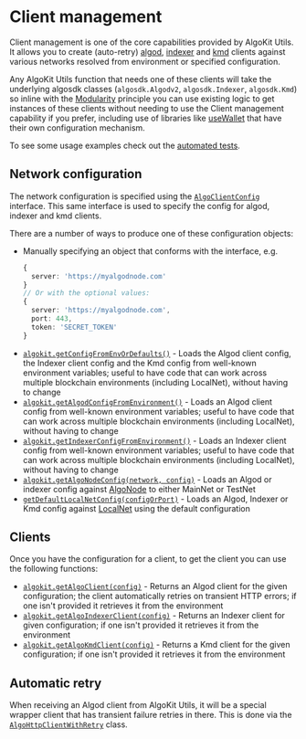 # Client management

Client management is one of the core capabilities provided by AlgoKit Utils. It allows you to create (auto-retry) [algod](https://developer.algorand.org/docs/rest-apis/algod), [indexer](https://developer.algorand.org/docs/rest-apis/indexer) and [kmd](https://developer.algorand.org/docs/rest-apis/kmd) clients against various networks resolved from environment or specified configuration.

Any AlgoKit Utils function that needs one of these clients will take the underlying algosdk classes (`algosdk.Algodv2`, `algosdk.Indexer`, `algosdk.Kmd`) so inline with the [Modularity](../README.md#core-principles) principle you can use existing logic to get instances of these clients without needing to use the Client management capability if you prefer, including use of libraries like [useWallet](https://github.com/TxnLab/use-wallet) that have their own configuration mechanism.

To see some usage examples check out the [automated tests](../../src/network-client.spec.ts).

## Network configuration

The network configuration is specified using the [`AlgoClientConfig`](../code/interfaces/types_network_client.AlgoClientConfig.md) interface. This same interface is used to specify the config for algod, indexer and kmd clients.

There are a number of ways to produce one of these configuration objects:

- Manually specifying an object that conforms with the interface, e.g.
  ```typescript
  {
    server: 'https://myalgodnode.com'
  }
  // Or with the optional values:
  {
    server: 'https://myalgodnode.com',
    port: 443,
    token: 'SECRET_TOKEN'
  }
  ```
- [`algokit.getConfigFromEnvOrDefaults()`](../code/modules/index.md#getconfigfromenvordefaults) - Loads the Algod client config, the Indexer client config and the Kmd config from well-known environment variables; useful to have code that can work across multiple blockchain environments (including LocalNet), without having to change
- [`algokit.getAlgodConfigFromEnvironment()`](../code/modules/index.md#getalgodconfigfromenvironment) - Loads an Algod client config from well-known environment variables; useful to have code that can work across multiple blockchain environments (including LocalNet), without having to change
- [`algokit.getIndexerConfigFromEnvironment()`](../code/modules/index.md#getindexerconfigfromenvironment) - Loads an Indexer client config from well-known environment variables; useful to have code that can work across multiple blockchain environments (including LocalNet), without having to change
- [`algokit.getAlgoNodeConfig(network, config)`](../code/modules/index.md#getalgo) - Loads an Algod or indexer config against [AlgoNode](https://algonode.io/api/) to either MainNet or TestNet
- [`getDefaultLocalNetConfig(configOrPort)`](../code/modules/index.md#getdefaultlocalnetconfig) - Loads an Algod, Indexer or Kmd config against [LocalNet](https://github.com/algorandfoundation/algokit-cli/blob/main/docs/features/localnet.md) using the default configuration

## Clients

Once you have the configuration for a client, to get the client you can use the following functions:

- [`algokit.getAlgoClient(config)`](../code/modules/index.md#getalgoclient) - Returns an Algod client for the given configuration; the client automatically retries on transient HTTP errors; if one isn't provided it retrieves it from the environment
- [`algokit.getAlgoIndexerClient(config)`](../code/modules/index.md#getalgoindexerclient) - Returns an Indexer client for given configuration; if one isn't provided it retrieves it from the environment
- [`algokit.getAlgoKmdClient(config)`](../code/modules/index.md#getalgokmdclient) - Returns a Kmd client for the given configuration; if one isn't provided it retrieves it from the environment

## Automatic retry

When receiving an Algod client from AlgoKit Utils, it will be a special wrapper client that has transient failure retries in there. This is done via the [`AlgoHttpClientWithRetry`](../code/classes/types_algo_http_client_with_retry.AlgoHttpClientWithRetry.md) class.
